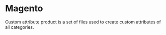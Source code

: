 # Magento


Custom attribute product is a set of files used to create custom attributes of all categories.
